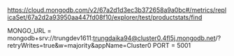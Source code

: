 https://cloud.mongodb.com/v2/67a2d1d3ec3b372658a9a0bc#/metrics/replicaSet/67a2d2a93950aa447fd08f10/explorer/test/productstats/find


MONGO_URL = mongodb+srv://trungdev1611:trungdaika94@cluster0.4fl5j.mongodb.net/?retryWrites=true&w=majority&appName=Cluster0
PORT = 5001